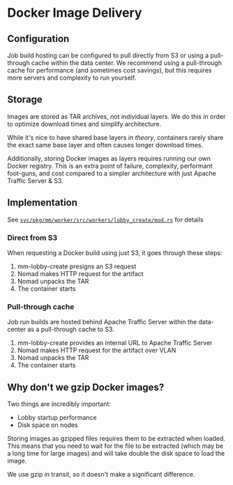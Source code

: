 # Docker Image Delivery

## Configuration

Job build hosting can be configured to pull directly from S3 or using a pull-through cache within the data center. We recommend using a pull-through cache for performance (and sometimes cost savings), but this requires more servers and complexity to run yourself.

## Storage

Images are stored as TAR archives, not individual layers. We do this in order to optimize download times and simplify architecture.

While it's nice to have shared base layers _in theory_, containers rarely share the exact same base layer and often causes longer download times.

Additionally, storing Docker images as layers requires running our own Docker registry. This is an extra point of failure, complexity, performant foot-guns, and cost compared to a simpler architecture with just Apache Traffic Server & S3.

## Implementation

See [`svc/pkg/mm/worker/src/workers/lobby_create/mod.rs`](/svc/pkg/mm/worker/src/workers/lobby_create/mod.rs) for details

### Direct from S3

When requesting a Docker build using just S3, it goes through these steps:

1. mm-lobby-create presigns an S3 request
1. Nomad makes HTTP request for the artifact
1. Nomad unpacks the TAR
1. The container starts

### Pull-through cache

Job run builds are hosted behind Apache Traffic Server within the data-center as a pull-through cache to S3.

1. mm-lobby-create provides an internal URL to Apache Traffic Server
1. Nomad makes HTTP request for the artifact over VLAN
1. Nomad unpacks the TAR
1. The container starts

## Why don't we gzip Docker images?

Two things are incredibly important:

-   Lobby startup performance
-   Disk space on nodes

Storing images as gzipped files requires them to be extracted when loaded. This means that you need to wait for the file to be extracted (which may be a long time for large images) and will take double the disk space to load the image.

We use gzip in transit, so it doesn't make a significant difference.
